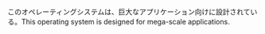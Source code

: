<tr><td>このオペレーティングシステムは、巨大なアプリケーション向けに設計されている。<td><tr><tr><td>This operating system is designed for mega-scale applications.<td><tr></table>

